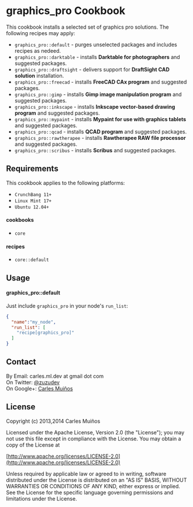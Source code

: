 # graphics_pro Cookbook

This cookbook installs a selected set of graphics pro solutions.
The following recipes may apply:

- `graphics_pro::default`     - purges unselected packages and includes recipes as nedeed.
- `graphics_pro::darktable`   - installs __Darktable for photographers__ and suggested packages.
- `graphics_pro::draftsight`  - delivers support for __DraftSight CAD solution__ installation.
- `graphics_pro::freecad`     - installs __FreeCAD CAx program__ and suggested packages.
- `graphics_pro::gimp`        - installs __Gimp image manipulation program__ and suggested packages.
- `graphics_pro::inkscape`    - installs __Inkscape vector-based drawing program__ and suggested packages.
- `graphics_pro::mypaint`     - installs __Mypaint for use with graphics tablets__ and suggested packages.
- `graphics_pro::qcad`        - installs __QCAD program__ and suggested packages.
- `graphics_pro::rawtherapee` - installs __Rawtherapee RAW file processor__ and suggested packages.
- `graphics_pro::scribus`     - installs __Scribus__ and suggested packages.


## Requirements

This cookbook applies to the following platforms:  
- `CrunchBang 11+`
- `Linux Mint 17+`
- `Ubuntu 12.04+`

#### cookbooks
- `core`

#### recipes
- `core::default`


## Usage

#### graphics_pro::default
Just include `graphics_pro` in your node's `run_list`:

```json
{
  "name":"my_node",
  "run_list": [
    "recipe[graphics_pro]"
  ]
}
```


## Contact

By Email:   carles.ml.dev at gmail dot com  
On Twitter: [@zuzudev](https://twitter.com/zuzudev)  
On Google+: [Carles Muiños](https://plus.google.com/109480759201585988691)


## License

Copyright (c) 2013,2014 Carles Muiños

Licensed under the Apache License, Version 2.0 (the "License");
you may not use this file except in compliance with the License.
You may obtain a copy of the License at

[http://www.apache.org/licenses/LICENSE-2.0](http://www.apache.org/licenses/LICENSE-2.0)

Unless required by applicable law or agreed to in writing, software
distributed under the License is distributed on an "AS IS" BASIS,
WITHOUT WARRANTIES OR CONDITIONS OF ANY KIND, either express or implied.
See the License for the specific language governing permissions and
limitations under the License.

